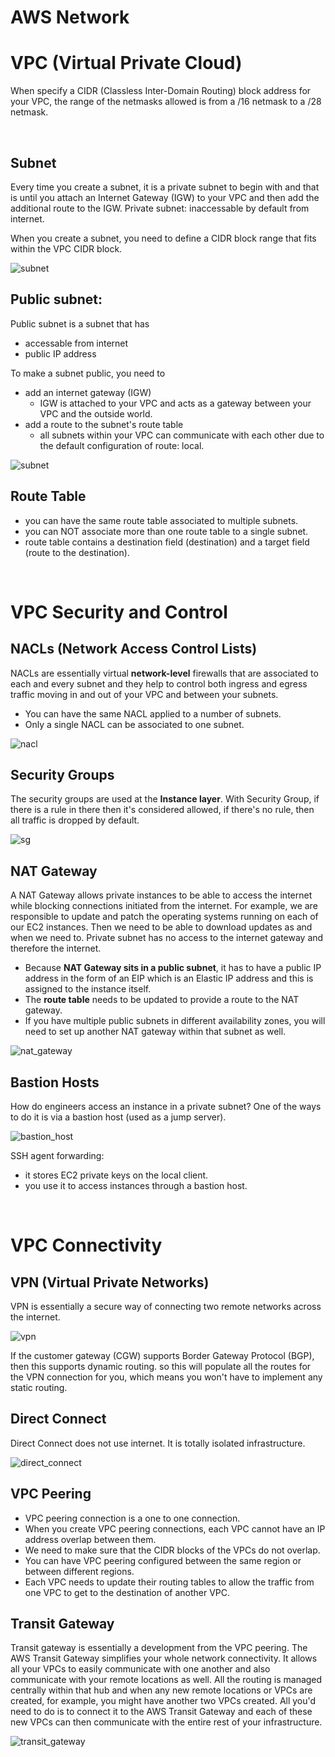 # AWS Network

# VPC (Virtual Private Cloud)

When specify a CIDR (Classless Inter-Domain Routing) block address for your VPC, the range of the netmasks allowed is 
from a /16 netmask to a /28 netmask.

<br />

## Subnet

Every time you create a subnet, it is a private subnet to begin with and that is until you attach an Internet 
Gateway (IGW) to your VPC and then add the additional route to the IGW. Private subnet: inaccessable by 
default from internet.

When you create a subnet, you need to define a CIDR block range that fits within the VPC CIDR block.

![subnet](../resources/images/aws-subnet-1.png)

## Public subnet: 

Public subnet is a subnet that has 
- accessable from internet
- public IP address
 
To make a subnet public, you need to 
- add an internet gateway (IGW)
  - IGW is attached to your VPC and acts as a gateway between your VPC and the outside world.
- add a route to the subnet's route table
  - all subnets within your VPC can communicate with each other due to the default configuration of route: local.

![subnet](../resources/images/aws-subnet-2.png)


## Route Table

- you can have the same route table associated to multiple subnets.
- you can NOT associate more than one route table to a single subnet.
- route table contains a destination field (destination) and a target field (route to the destination).

<br />

# VPC Security and Control

## NACLs (Network Access Control Lists)

NACLs are essentially virtual **network-level** firewalls that are associated to each and every subnet and 
they help to control both ingress and egress traffic moving in and out of your VPC and between your 
subnets.

- You can have the same NACL applied to a number of subnets.
- Only a single NACL can be associated to one subnet.

![nacl](../resources/images/aws-vpc-nacl.png)

## Security Groups

The security groups are used at the **Instance layer**. With Security Group, if there is a rule in there 
then it's considered allowed, if there's no rule, then all traffic is dropped by default.

![sg](../resources/images/aws-vpc-sg.png)

## NAT Gateway

A NAT Gateway allows private instances to be able to access the internet while blocking connections 
initiated from the internet. For example, we are responsible to update and patch the operating 
systems running on each of our EC2 instances. Then we need to be able to download updates as and when 
we need to. Private subnet has no access to the internet gateway and therefore the internet.

- Because **NAT Gateway sits in a public subnet**, it has to have a public IP address in the form of an EIP
which is an Elastic IP address and this is assigned to the instance itself.
- The **route table** needs to be updated to provide a route to the NAT gateway.
- If you have multiple public subnets in different availability zones, you will need to set up another 
NAT gateway within that subnet as well.

![nat_gateway](../resources/images/aws-vpc-nat-gateway.png)

## Bastion Hosts

How do engineers access an instance in a private subnet? One of the ways to do it is
via a bastion host (used as a jump server).

![bastion_host](../resources/images/aws-vpc-bastion-host.png)

SSH agent forwarding:
- it stores EC2 private keys on the local client.
- you use it to access instances through a bastion host.


<br />

# VPC Connectivity

## VPN (Virtual Private Networks)

VPN is essentially a secure way of connecting two remote networks across the internet.

![vpn](../resources/images/aws-vpc-vpn.png)

If the customer gateway (CGW) supports Border Gateway Protocol (BGP), then this supports 
dynamic routing. so this will populate all the routes for the VPN connection for you, 
which means you won't have to implement any static routing.

## Direct Connect

Direct Connect does not use internet. It is totally isolated infrastructure.

![direct_connect](../resources/images/aws-vpc-direct-connect.png)

## VPC Peering

- VPC peering connection is a one to one connection.
- When you create VPC peering connections, each VPC cannot have an IP address overlap
between them.
- We need to make sure that the CIDR blocks of the VPCs do not overlap.
- You can have VPC peering configured between the same region or between different
regions.
- Each VPC needs to update their routing tables to allow the traffic from one VPC to
get to the destination of another VPC.

## Transit Gateway

Transit gateway is essentially a development from the VPC peering. The AWS Transit 
Gateway simplifies your whole network connectivity. It allows all your VPCs to easily 
communicate with one another and also communicate with your remote locations as well.
All the routing is managed centrally within that hub and when any new remote
locations or VPCs are created, for example, you might have another two VPCs created. 
All you'd need to do is to connect it to the AWS Transit Gateway and each of these new 
VPCs can then communicate with the entire rest of your infrastructure.

![transit_gateway](../resources/images/aws-vpc-transit-gateway.png)

